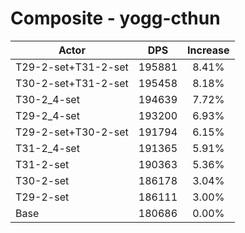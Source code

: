 # Composite - yogg-cthun
| Actor | DPS | Increase |
|---|:---:|:---:|
|T29-2-set+T31-2-set|195881|8.41%|
|T30-2-set+T31-2-set|195458|8.18%|
|T30-2_4-set|194639|7.72%|
|T29-2_4-set|193200|6.93%|
|T29-2-set+T30-2-set|191794|6.15%|
|T31-2_4-set|191365|5.91%|
|T31-2-set|190363|5.36%|
|T30-2-set|186178|3.04%|
|T29-2-set|186111|3.00%|
|Base|180686|0.00%|
